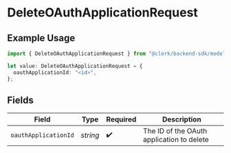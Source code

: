 # DeleteOAuthApplicationRequest

## Example Usage

```typescript
import { DeleteOAuthApplicationRequest } from "@clerk/backend-sdk/models/operations";

let value: DeleteOAuthApplicationRequest = {
  oauthApplicationId: "<id>",
};
```

## Fields

| Field                                     | Type                                      | Required                                  | Description                               |
| ----------------------------------------- | ----------------------------------------- | ----------------------------------------- | ----------------------------------------- |
| `oauthApplicationId`                      | *string*                                  | :heavy_check_mark:                        | The ID of the OAuth application to delete |